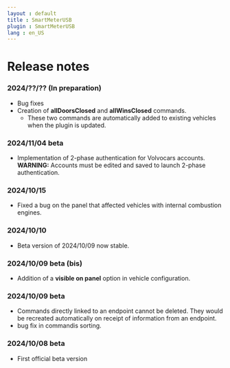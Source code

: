 ```yaml
---
layout : default
title : SmartMeterUSB
plugin : SmartMeterUSB
lang : en_US
---
```


# Release notes

### 2024/??/?? (In preparation)
+ Bug fixes
+ Creation of **allDoorsClosed** and **allWinsClosed** commands.
   + These two commands are automatically added to existing vehicles when the plugin is updated.

### 2024/11/04 beta
+ Implementation of 2-phase authentication for Volvocars accounts.     
  **WARNING:**
  Accounts must be edited and saved to launch 2-phase authentication.

### **2024/10/15**
+ Fixed a bug on the panel that affected vehicles with internal combustion engines.

### **2024/10/10**
+ Beta version of 2024/10/09 now stable.

### 2024/10/09 beta (bis)
+ Addition of a **visible on panel** option in vehicle configuration.

### 2024/10/09 beta
+ Commands directly linked to an endpoint cannot be deleted. They would be recreated
  automatically on receipt of information from an endpoint.
+ bug fix in commandis sorting.

### 2024/10/08 beta
+ First official beta version
